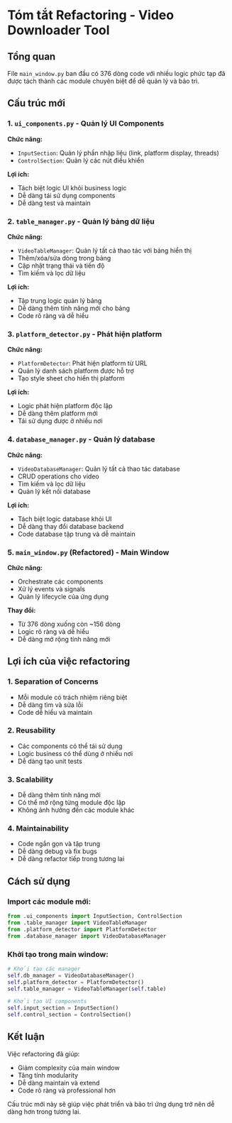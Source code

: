 # Tóm tắt Refactoring - Video Downloader Tool

## Tổng quan
File `main_window.py` ban đầu có 376 dòng code với nhiều logic phức tạp đã được tách thành các module chuyên biệt để dễ quản lý và bảo trì.

## Cấu trúc mới

### 1. `ui_components.py` - Quản lý UI Components
**Chức năng:**
- `InputSection`: Quản lý phần nhập liệu (link, platform display, threads)
- `ControlSection`: Quản lý các nút điều khiển

**Lợi ích:**
- Tách biệt logic UI khỏi business logic
- Dễ dàng tái sử dụng components
- Dễ dàng test và maintain

### 2. `table_manager.py` - Quản lý bảng dữ liệu
**Chức năng:**
- `VideoTableManager`: Quản lý tất cả thao tác với bảng hiển thị
- Thêm/xóa/sửa dòng trong bảng
- Cập nhật trạng thái và tiến độ
- Tìm kiếm và lọc dữ liệu

**Lợi ích:**
- Tập trung logic quản lý bảng
- Dễ dàng thêm tính năng mới cho bảng
- Code rõ ràng và dễ hiểu

### 3. `platform_detector.py` - Phát hiện platform
**Chức năng:**
- `PlatformDetector`: Phát hiện platform từ URL
- Quản lý danh sách platform được hỗ trợ
- Tạo style sheet cho hiển thị platform

**Lợi ích:**
- Logic phát hiện platform độc lập
- Dễ dàng thêm platform mới
- Tái sử dụng được ở nhiều nơi

### 4. `database_manager.py` - Quản lý database
**Chức năng:**
- `VideoDatabaseManager`: Quản lý tất cả thao tác database
- CRUD operations cho video
- Tìm kiếm và lọc dữ liệu
- Quản lý kết nối database

**Lợi ích:**
- Tách biệt logic database khỏi UI
- Dễ dàng thay đổi database backend
- Code database tập trung và dễ maintain

### 5. `main_window.py` (Refactored) - Main Window
**Chức năng:**
- Orchestrate các components
- Xử lý events và signals
- Quản lý lifecycle của ứng dụng

**Thay đổi:**
- Từ 376 dòng xuống còn ~156 dòng
- Logic rõ ràng và dễ hiểu
- Dễ dàng mở rộng tính năng mới

## Lợi ích của việc refactoring

### 1. **Separation of Concerns**
- Mỗi module có trách nhiệm riêng biệt
- Dễ dàng tìm và sửa lỗi
- Code dễ hiểu và maintain

### 2. **Reusability**
- Các components có thể tái sử dụng
- Logic business có thể dùng ở nhiều nơi
- Dễ dàng tạo unit tests

### 3. **Scalability**
- Dễ dàng thêm tính năng mới
- Có thể mở rộng từng module độc lập
- Không ảnh hưởng đến các module khác

### 4. **Maintainability**
- Code ngắn gọn và tập trung
- Dễ dàng debug và fix bugs
- Dễ dàng refactor tiếp trong tương lai

## Cách sử dụng

### Import các module mới:
```python
from .ui_components import InputSection, ControlSection
from .table_manager import VideoTableManager
from .platform_detector import PlatformDetector
from .database_manager import VideoDatabaseManager
```

### Khởi tạo trong main window:
```python
# Khởi tạo các manager
self.db_manager = VideoDatabaseManager()
self.platform_detector = PlatformDetector()
self.table_manager = VideoTableManager(self.table)

# Khởi tạo UI components
self.input_section = InputSection()
self.control_section = ControlSection()
```

## Kết luận
Việc refactoring đã giúp:
- Giảm complexity của main window
- Tăng tính modularity
- Dễ dàng maintain và extend
- Code rõ ràng và professional hơn

Cấu trúc mới này sẽ giúp việc phát triển và bảo trì ứng dụng trở nên dễ dàng hơn trong tương lai.
